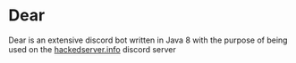 # Dear

Dear is an extensive discord bot written in Java 8 with the purpose of being used on the [hackedserver.info]() discord server
